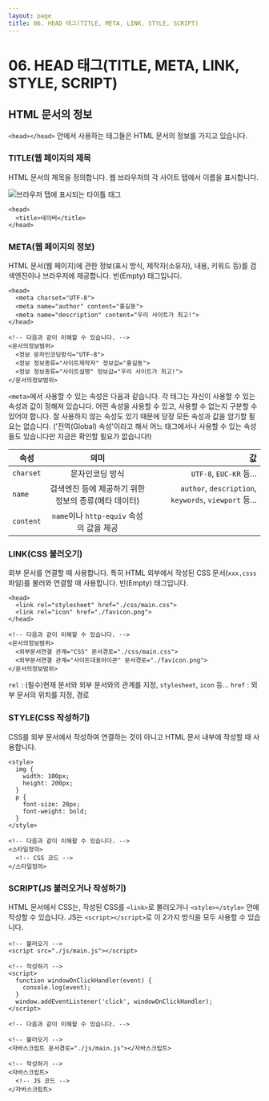 ```yaml
---
layout: page
title: 06. HEAD 태그(TITLE, META, LINK, STYLE, SCRIPT)
---
```


# 06. HEAD 태그(TITLE, META, LINK, STYLE, SCRIPT)

## HTML 문서의 정보

`<head></head>` 안에서 사용하는 태그들은 HTML 문서의 정보를 가지고 있습니다.

### TITLE(웹 페이지의 제목

HTML 문서의 제목을 정의합니다.
웹 브라우저의 각 사이트 탭에서 이름을 표시합니다.

![브라우저 탭에 표시되는 타이틀 태그](https://heropy.blog/images/screenshot/html-css-starter/browser_tabs.jpg)

```
<head>
  <title>네이버</title>
</head>
```

### META(웹 페이지의 정보)

HTML 문서(웹 페이지)에 관한 정보(표시 방식, 제작자(소유자), 내용, 키워드 등)를 검색엔진이나 브라우저에 제공합니다.
빈(Empty) 태그입니다.

```
<head>
  <meta charset="UTF-8">
  <meta name="author" content="홍길동">
  <meta name="description" content="우리 사이트가 최고!">
</head>

<!-- 다음과 같이 이해할 수 있습니다. -->
<문서의정보범위>
  <정보 문자인코딩방식="UTF-8">
  <정보 정보종류="사이트제작자" 정보값="홍길동">
  <정보 정보종류="사이트설명" 정보값="우리 사이트가 최고!">
</문서의정보범위>
```
`<meta>`에서 사용할 수 있는 속성은 다음과 같습니다.
각 태그는 자신이 사용할 수 있는 속성과 값이 정해져 있습니다.
어떤 속성을 사용할 수 있고, 사용할 수 없는지 구분할 수 있어야 합니다.
잘 사용하지 않는 속성도 있기 때문에 당장 모든 속성과 값을 암기할 필요는 없습니다.
('전역(Global) 속성'이라고 해서 어느 태그에서나 사용할 수 있는 속성들도 있습니다만 지금은 확인할 필요가 없습니다!)

|   속성    |                     의미                           |                               값                              |
| --------- | :-----------------------------------------------: | ------------------------------------------------------------: |
| `charset` | 문자인코딩 방식                                    | `UTF-8`, `EUC-KR` 등...                                       |
| `name`    | 검색엔진 등에 제공하기 위한 정보의 종류(메타 데이터)  | `author`, `description`, `keywords`, `viewport` 등...         |
| `content` | `name`이나 `http-equiv` 속성의 값을 제공            |                                                              |

### LINK(CSS 불러오기) 

외부 문서를 연결할 때 사용합니다.
특히 HTML 외부에서 작성된 CSS 문서(`xxx,csss` 파일)를 불러와 연결할 때 사용합니다.
빈(Empty) 태그입니다.

```
<head>
  <link rel="stylesheet" href="./css/main.css">
  <link rel="icon" href="./favicon.png">
</head>

<!-- 다음과 같이 이해할 수 있습니다. -->
<문서의정보범위>
  <외부문서연결 관계="CSS" 문서경로="./css/main.css">
  <외부문서연결 관계="사이트대표아이콘" 문서경로="./favicon.png">
</문서의정보범위>
```

`rel` : (필수)현재 문서와 외부 문서와의 관계를 지정, `stylesheet`, `icon` 등...
`href` : 외부 문서의 위치를 지정, 경로

### STYLE(CSS 작성하기)

CSS를 외부 문서에서 작성하여 연결하는 것이 아니고 HTML 문서 내부에 작성할 때 사용합니다.

```
<style>
  img {
    width: 100px;
    height: 200px;
  }
  p {
    font-size: 20px;
    font-weight: bold;
  }
</style>

<!-- 다음과 같이 이해할 수 있습니다. -->
<스타일정의>
  <!-- CSS 코드 -->
</스타일정의>
```

### SCRIPT(JS 불러오거나 작성하기)

HTML 문서에서 CSS는, 작성된 CSS를 `<link>`로 불러오거나 `<style></style>` 안에 작성할 수 있습니다.
JS는 `<script></script>`로 이 2가지 방식을 모두 사용할 수 있습니다.

```
<!-- 불러오기 -->
<script src="./js/main.js"></script>

<!-- 작성하기 -->
<script>
  function windowOnClickHandler(event) {
    console.log(event);
  }
  window.addEventListener('click', windowOnClickHandler);
</script>

<!-- 다음과 같이 이해할 수 있습니다. -->

<!-- 불러오기 -->
<자바스크립트 문서경로="./js/main.js"></자바스크립트>

<!-- 작성하기 -->
<자바스크립트>
  <!-- JS 코드 -->
</자바스크립트>
```

